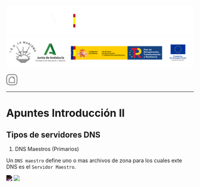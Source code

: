 ![](/.resGen/_bannerD.png#gh-dark-mode-only)
![](/.resGen/_bannerL.png#gh-light-mode-only)

<a href="/README.md"><img src="/.resGen/_back.svg" width="30"></a>

---

# Apuntes Introducción II

## Tipos de servidores DNS

1. DNS Maestros (Primarios)

Un `DNS maestro` define uno o mas archivos de zona para los cuales exte DNS es el `Servidor Maestro`. 

<img src="https://www.zytrax.com/books/dns/ch4/master.png" style="filter: invert(100%);" media="(prefers-color-scheme: dark)">

<img src="https://www.zytrax.com/books/dns/ch4/master.png" style="filter: invert(0%);" media="(prefers-color-scheme: light)">
